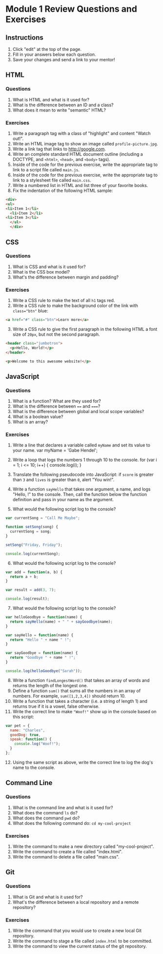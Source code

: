 # Module 1 Review Questions and Exercises

## Instructions

1. Click "edit" at the top of the page.
2. Fill in your answers below each question.
3. Save your changes and send a link to your mentor!

## HTML

### Questions

1. What is HTML and what is it used for?
2. What is the difference between an ID and a class?
3. What does it mean to write "semantic" HTML?

### Exercises

1. Write a paragraph tag with a class of "highlight" and content "Watch out!".
2. Write an HTML image tag to show an image called `profile-picture.jpg`.
3. Write a link tag that links to http://google.com.
5. Write an complete standard HTML document outline (including a DOCTYPE, and `<html>`, `<head>`, and `<body>` tags).
6. Inside of the code for the previous exercise, write the appropriate tag to link to a script file called `main.js`.
7. Inside of the code for the previous exercise, write the appropriate tag to link to a stylesheet file called `main.css`.
8. Write a numbered list in HTML and list three of your favorite books.
9. Fix the indentation of the following HTML sample:

  ```html
  <div>
  <ul>
  <li>Item 1</li>
    <li>Item 2</li>
  <li>Item 3</li>
    </ul>
    </div>
  ```

## CSS

### Questions

1. What is CSS and what is it used for?
2. What is the CSS box model?
3. What's the difference between margin and padding?

### Exercises

1. Write a CSS rule to make the text of all `h1` tags red.
2. Write a CSS rule to make the background color of the link with `class="btn"` blue:

  ```html
  <a href="#" class="btn">Learn more</a>
  ```

3. Write a CSS rule to give the first paragraph in the following HTML a font size of `20px`, but not the second paragraph.

  ```html
  <header class="jumbotron">
    <p>Hello, World!</p>
  </header>

  <p>Welcome to this awesome website!</p>
  ```

## JavaScript

### Questions

1. What is a function? What are they used for?
2. What is the difference between `==` and `===`?
3. What is the difference between global and local scope variables?
4. What is a boolean value?
5. What is an array?

### Exercises

1. Write a line that declares a variable called `myName` and set its value to your name.
var myName = 'Gabe Hendel';

2. Write a loop that logs the numbers 1 through 10 to the console.
for (var i = 1; i <= 10; i++) {
  console.log(i);
}

3. Translate the following pseudocode into JavaScript: if `score` is greater than `3` and `lives` is greater than `0`, alert "You win!".
4. Write a function `sayHello` that takes one argument, a name, and logs "Hello, <name>!" to the console. Then, call the function below the function definition and pass in your name as the argument.
5. What would the following script log to the console?

  ```javascript
  var currentSong = "Call Me Maybe";

  function setSong(song) {
    currentSong = song;
  }

  setSong("Friday, Friday");

  console.log(currentSong);
  ```

6. What would the following script log to the console?

  ```javascript
  var add = function(a, b) {
    return a + b;
  }

  var result = add(3, 7);

  console.log(result);
  ```

7. What would the following script log to the console?

  ```javascript
  var helloGoodbye = function(name) {
    return sayHello(name) + " " + sayGoodbye(name);
  }

  var sayHello = function(name) {
    return "Hello " + name " !";
  }

  var sayGoodbye = function(name) {
    return "Goodbye " + name " !";
  }

  console.log(helloGoodbye("Sarah"));
  ```

8. Write a function `findLongestWord()` that takes an array of words and returns the length of the longest one.
9. Define a function `sum()` that sums all the numbers in an array of numbers. For example, `sum([1,2,3,4])` should return 10.
10. Write a function that takes a character (i.e. a string of length 1) and returns true if it is a vowel, false otherwise.
11. Write the correct line to make `"Woof!"` show up in the console based on this script:

  ```javascript
  var pet = {
    name: "Charles",
    goodDog: true,
    speak: function() {
      console.log("Woof!");
    }
  };
  ```

12. Using the same script as above, write the correct line to log the dog's name to the console.

## Command Line

### Questions

1. What is the command line and what is it used for?
2. What does the command `ls` do?
3. What does the command `pwd` do?
4. What does the following command do: `cd my-cool-project`

### Exercises

1. Write the command to make a new directory called "my-cool-project".
2. Write the command to create a file called "index.html".
3. Write the command to delete a file called "main.css".

## Git

### Questions

1. What is Git and what is it used for?
2. What's the difference between a local repository and a remote repository?

### Exercises

1. Write the command that you would use to create a new local Git repository.
2. Write the command to stage a file called `index.html` to be committed.
3. Write the command to view the current status of the git repository.
